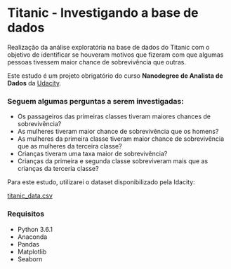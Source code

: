 # Titanic - Investigando a base de dados

Realização da análise exploratória na base de dados do Titanic com o objetivo de identificar se houveram motivos que fizeram com que algumas pessoas tivessem maior chance de sobrevivência que outras.

Este estudo é um projeto obrigatório do curso <b>Nanodegree de Analista de Dados</b> da <a target="_blank" HREF="http://www.udacity.com/">Udacity</a>.

### Seguem algumas perguntas a serem investigadas:
- Os passageiros das primeiras classes tiveram maiores chances de sobrevivência?
- As mulheres tiveram maior chance de sobrevivência que os homens?
- As mulheres da primeira classe tiveram maior chance de sobrevivência que as mulheres da terceira classe?
- Crianças tiveram uma taxa maior de sobrevivência?
- Crianças da primeira e segunda classe sobreviveram mais que as crianças da terceria classe?

Para este estudo, utilizarei o dataset disponibilizado pela Idacity: 

<a target="_blank" HREF="https://github.com/marcioozorio/titanic-investigando-a-base-de-dados/blob/master/titanic_data.csv"> titanic_data.csv</a>

### Requisitos

- Python 3.6.1
- Anaconda
- Pandas
- Matplotlib
- Seaborn


